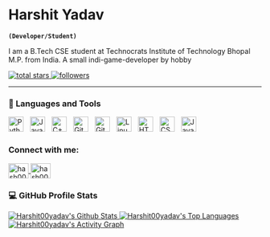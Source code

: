 # Harshit Yadav
**`(Developer/Student)`**

I am a B.Tech CSE student at Technocrats Institute of Technology Bhopal M.P. from India. A small indi-game-developer by hobby

<p align="left">
  <a href="https://github.com/Harshit00yadav?tab=repositories&sort=stargazers">
    <img alt="total stars" title="Total stars on GitHub" src="https://custom-icon-badges.demolab.com/github/stars/Harshit00yadav?color=55960c&style=for-the-badge&labelColor=488207&logo=star"/>
  </a>
  <a href="https://github.com/Harshit00yadav?tab=followers">
    <img alt="followers" title="Follow me on Github" src="https://custom-icon-badges.demolab.com/github/followers/Harshit00yadav?color=236ad3&labelColor=1155ba&style=for-the-badge&logo=person-add&label=Follow&logoColor=white"/>
  </a>  
</p>

---

### 🧰 Languages and Tools

<img align="left" alt="Python" width="30px" style="padding-right:10px;" src="https://cdn.jsdelivr.net/gh/devicons/devicon/icons/python/python-plain.svg" />
<img align="left" alt="Java" width="30px" style="padding-right:10px;" src="https://cdn.jsdelivr.net/gh/devicons/devicon/icons/java/java-original.svg"/>
<img align="left" alt="C++" width="30px" style="padding-right:10px;" src="https://cdn.jsdelivr.net/gh/devicons/devicon/icons/cplusplus/cplusplus-line.svg" />
<img align="left" alt="Git" width="30px" style="padding-right:10px;" src="https://cdn.jsdelivr.net/gh/devicons/devicon/icons/git/git-original.svg" />
<img align="left" alt="GitHub" width="30px" style="padding-right:10px;" src="https://cdn.jsdelivr.net/gh/devicons/devicon/icons/github/github-original.svg" />
<img align="left" alt="Linux" width="30px" style="padding-right:10px;" src="https://cdn.jsdelivr.net/gh/devicons/devicon/icons/linux/linux-original.svg" />
<img align="left" alt="HTML" width="30px" style="padding-right:10px;" src="https://cdn.jsdelivr.net/gh/devicons/devicon/icons/html5/html5-plain.svg" />
<img align="left" alt="CSS" width="30px" style="padding-right:10px;" src="https://cdn.jsdelivr.net/gh/devicons/devicon/icons/css3/css3-plain.svg" />
<img align="left" alt="JavaScript" width="30px" style="padding-right:10px;" src="https://cdn.jsdelivr.net/gh/devicons/devicon/icons/javascript/javascript-plain.svg" />
<br />

#

<h3 align="left">Connect with me:</h3>
<p align="left">
  <a href="https://www.codechef.com/users/hash00usr" target="blank">
    <img align="center" src="https://cdn.jsdelivr.net/npm/simple-icons@3.1.0/icons/codechef.svg" alt="hash00usr" height="30" width="40" />
  </a>

  <a href="https://www.hackerrank.com/hash00usr" target="blank">
    <img align="center" src="https://raw.githubusercontent.com/rahuldkjain/github-profile-readme-generator/master/src/images/icons/Social/hackerrank.svg" alt="hash00usr" height="30" width="40" />
  </a>
</p>

<h3>💻 GitHub Profile Stats</h3>
  
<a href="https://github.com/anuraghazra/github-readme-stats">
  <img alt="Harshit00yadav's Github Stats" src="https://denvercoder1-github-readme-stats.vercel.app/api/?username=Harshit00yadav&show_icons=true&include_all_commits=true&count_private=true&theme=react&hide_border=true&bg_color=1F222E&title_color=F85D7F&icon_color=F8D866"/>
</a>
<a href="https://github.com/anuraghazra/github-readme-stats">
  <img alt="Harshit00yadav's Top Languages" src="https://denvercoder1-github-readme-stats.vercel.app/api/top-langs/?username=Harshit00yadav&langs_count=8&layout=compact&theme=react&hide_border=true&bg_color=1F222E&title_color=F85D7F&icon_color=F8D866&hide=Jupyter%20Notebook,Roff"/>
</a>
<a href="https://github.com/ashutosh00710/github-readme-activity-graph"><img alt="Harshit00yadav's Activity Graph" src="https://github-readme-activity-graph.vercel.app/graph/?username=Harshit00yadav&bg_color=1F222E&color=F8D866&line=F85D7F&point=FFFFFF&hide_border=true" /></a>

<br/>
